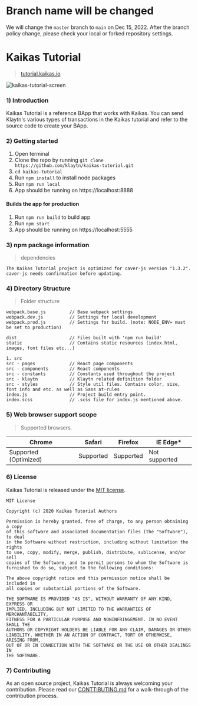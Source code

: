 # Branch name will be changed

We will change the `master` branch to `main` on Dec 15, 2022.
After the branch policy change, please check your local or forked repository settings.

# Kaikas Tutorial

> [tutorial.kaikas.io](https://tutorial.kaikas.io)

![kaikas-tutorial-screen](./static/images/kaikas-tutorial-screen.png)

### 1) Introduction
Kaikas Tutorial is a reference BApp that works with Kaikas. You can send Klaytn's various types of transactions in the Kaikas tutorial and refer to the source code to create your BApp.

### 2) Getting started
1. Open terminal
2. Clone the repo by running `git clone https://github.com/klaytn/kaikas-tutorial.git`
3. `cd kaikas-tutorial`
4. Run `npm install` to install node packages
5. Run `npm run local`
6. App should be running on https://localhost:8888

#### Builds the app for production
1. Run `npm run build` to build app
2. Run `npm start`
3. App should be running on https://localhost:5555


### 3) npm package information
> dependencies
```
The Kaikas Tutorial project is optimized for caver-js version "1.3.2".
caver-js needs confirmation before updating.
```

### 4) Directory Structure
> Folder structure
```
webpack.base.js         // Base webpack settings
webpack.dev.js          // Settings for local development
webpack.prod.js         // Settings for build. (note: NODE_ENV= must be set to production)

dist                    // Files built with 'npm run build'
static                  // Contains static resources (index.html, images, font files etc...)

1. src
src - pages             // React page components
src - components        // React components
src - constants         // Constants used throughout the project
src - klaytn            // Klaytn related definition folder
src - styles            // Style util files. Contains color, size, font info and etc. as well as Sass at-rules
index.js                // Project build entry point.
index.scss              // .scss file for index.js mentioned above.
```

### 5) Web browser support scope
> Supported browsers.

Chrome | Safari | Firefox | IE Edge*
---------------------- | ---------------------- | ---------------------- | ----------------------
Supported (Optimized) | Supported | Supported | Not supported

### 6) License
Kaikas Tutorial is released under the [MIT license](./LICENSE).

```
MIT License

Copyright (c) 2020 Kaikas Tutorial Authors

Permission is hereby granted, free of charge, to any person obtaining a copy
of this software and associated documentation files (the "Software"), to deal
in the Software without restriction, including without limitation the rights
to use, copy, modify, merge, publish, distribute, sublicense, and/or sell
copies of the Software, and to permit persons to whom the Software is
furnished to do so, subject to the following conditions:

The above copyright notice and this permission notice shall be included in
all copies or substantial portions of the Software.

THE SOFTWARE IS PROVIDED "AS IS", WITHOUT WARRANTY OF ANY KIND, EXPRESS OR
IMPLIED, INCLUDING BUT NOT LIMITED TO THE WARRANTIES OF MERCHANTABILITY,
FITNESS FOR A PARTICULAR PURPOSE AND NONINFRINGEMENT. IN NO EVENT SHALL THE
AUTHORS OR COPYRIGHT HOLDERS BE LIABLE FOR ANY CLAIM, DAMAGES OR OTHER
LIABILITY, WHETHER IN AN ACTION OF CONTRACT, TORT OR OTHERWISE, ARISING FROM,
OUT OF OR IN CONNECTION WITH THE SOFTWARE OR THE USE OR OTHER DEALINGS IN
THE SOFTWARE.
```

### 7) Contributing

As an open source project, Kaikas Tutorial is always welcoming your contribution. Please read our [CONTTIBUTING.md](./CONTRIBUTING.md) for a walk-through of the contribution process.
